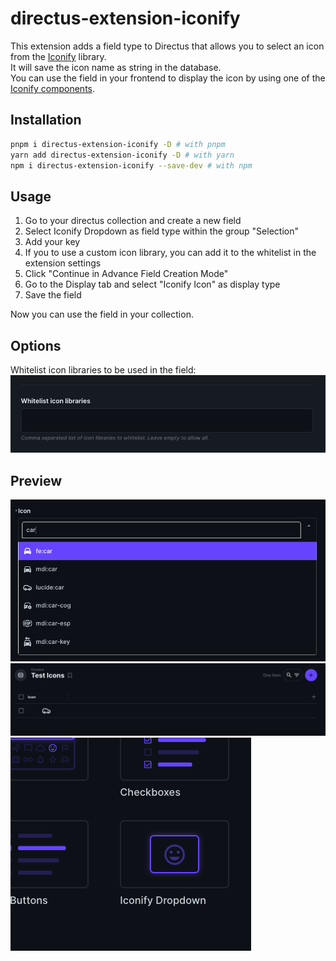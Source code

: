 # directus-extension-iconify
This extension adds a field type to Directus that allows you to select an icon from the [Iconify](https://iconify.design/) library.  
It will save the icon name as string in the database.  
You can use the field in your frontend to display the icon by using one of the [Iconify components](https://iconify.design/docs/icon-components/).

## Installation
```bash
pnpm i directus-extension-iconify -D # with pnpm
yarn add directus-extension-iconify -D # with yarn
npm i directus-extension-iconify --save-dev # with npm
```

## Usage
 1. Go to your directus collection and create a new field
 2. Select Iconify Dropdown as field type within the group "Selection"
 3. Add your key
 4. If you to use a custom icon library, you can add it to the whitelist in the extension settings
 5. Click "Continue in Advance Field Creation Mode"
 6. Go to the Display tab and select "Iconify Icon" as display type
 7. Save the field

Now you can use the field in your collection.

## Options
Whitelist icon libraries to be used in the field:
![img_3.png](./images/img_3.png)

## Preview
![img.png](./images/img.png)
![img_1.png](./images/img_1.png)
![img_2.png](./images/img_2.png)

